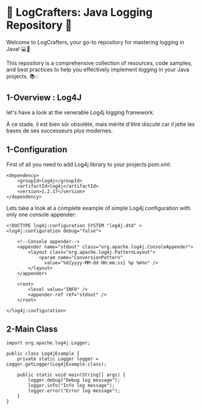 # 📝 LogCrafters: Java Logging Repository 🚀

Welcome to LogCrafters, your go-to repository for mastering logging in Java! 💻🌟

This repository is a comprehensive collection of resources, code samples, and best practices to help you effectively implement logging in your Java projects. 📚💡

## 1-Overview : Log4J

let's have a look at the venerable Log4j logging framework.

À ce stade, il est bien sûr obsolète, mais mérite d'être discuté car il jette les bases de ses successeurs plus modernes.

## 1-Configuration

First of all you need to add Log4j library to your projects pom.xml:

```
<dependency>
    <groupId>log4j</groupId>
    <artifactId>log4j</artifactId>
    <version>1.2.17</version>
</dependency>
```

Lets take a look at a complete example of simple Log4j configuration with only one console appender:

```
<!DOCTYPE log4j:configuration SYSTEM "log4j.dtd" >
<log4j:configuration debug="false">

    <!--Console appender-->
    <appender name="stdout" class="org.apache.log4j.ConsoleAppender">
        <layout class="org.apache.log4j.PatternLayout">
            <param name="ConversionPattern"
              value="%d{yyyy-MM-dd HH:mm:ss} %p %m%n" />
        </layout>
    </appender>

    <root>
        <level value="INFO" />
        <appender-ref ref="stdout" />
    </root>

</log4j:configuration>
```

## 2-Main Class

```
import org.apache.log4j.Logger;

public class Log4jExample {
    private static Logger logger = Logger.getLogger(Log4jExample.class);

    public static void main(String[] args) {
        logger.debug("Debug log message");
        logger.info("Info log message");
        logger.error("Error log message");
    }
}
```
